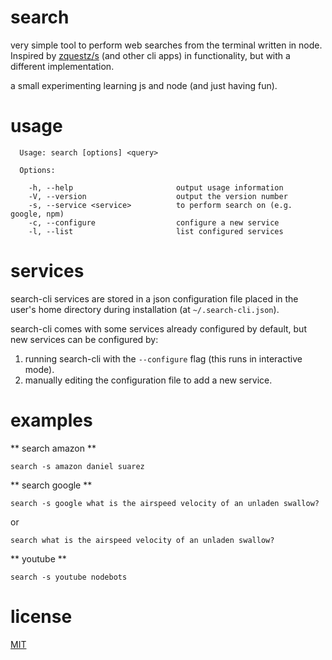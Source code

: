 # search

very simple tool to perform web searches from the terminal written in node. 
Inspired by [zquestz/s](https://github.com/zquestz/s) (and other cli apps) in 
functionality, but with a different implementation.

a small experimenting learning js and node (and just having fun).

# usage
```
  Usage: search [options] <query>

  Options:

    -h, --help                       output usage information
    -V, --version                    output the version number
    -s, --service <service>          to perform search on (e.g. google, npm)
    -c, --configure                  configure a new service
    -l, --list                       list configured services
```

# services
search-cli services are stored in a json configuration file placed in the user's
home directory during installation (at ```~/.search-cli.json```).

search-cli comes with some services already configured by default, but new 
services can be configured by:

1. running search-cli with the ``` --configure ``` flag (this runs in interactive mode).
1. manually editing the configuration file to add a new service.

# examples

** search amazon **
```
search -s amazon daniel suarez
```

** search google **
```
search -s google what is the airspeed velocity of an unladen swallow?
```

or 
```
search what is the airspeed velocity of an unladen swallow?
```

** youtube **
```
search -s youtube nodebots
```

# license
[MIT](https://github.com/latrokles/search-cli/blob/master/LICENSE)
